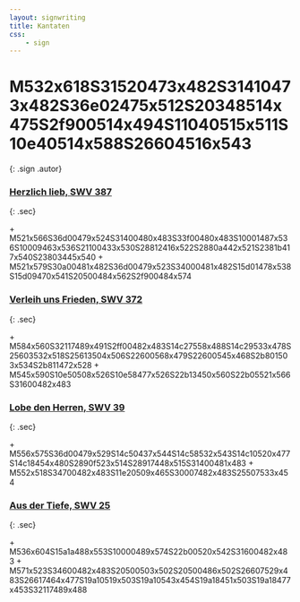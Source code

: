 ```yaml
---
layout: signwriting
title: Kantaten
css:
    - sign
---
```


<!--
https://www.signbank.org/signpuddle2.0/searchword.php
https://www.sutton-signwriting.io/signmaker
-->

<style>
  .signs {
    row-gap: 0;
  }
  .autor {
    border: 4px dotted cornflowerblue;
    border-radius: 0.5em;
    padding: 1em;
    margin-top: 2em;
    margin-left: 1em;
  }
  .werke div {
    flex: 1 0 30%
  }
</style>


<!-- ############################### WERKE HEINRICH SCHÜTZ ############## -->
# M532x618S31520473x482S31410473x482S36e02475x512S20348514x475S2f900514x494S11040515x511S10e40514x588S26604516x543
{: .sign .autor}

<div class="werke parts">
<div class="part">

### [Herzlich lieb, SWV 387](swv387_01)
{: .sec}



<div class="part-list">
   + M521x566S36d00479x524S31400480x483S33f00480x483S10001487x536S10009463x536S21100433x530S28812416x522S2880a442x521S2381b417x540S23803445x540
   + M521x579S30a00481x482S36d00479x523S34000481x482S15d01478x538S15d09470x541S20500484x562S2f900484x574
</div>

### [Verleih uns Frieden, SWV 372](swv372)
{: .sec}

<div class="part-list">
 + M584x560S32117489x491S2ff00482x483S14c27558x488S14c29533x478S25603532x518S25613504x506S22600568x479S22600545x468S2b801503x534S2b811472x528   
 + M545x590S10e50508x526S10e58477x526S22b13450x560S22b05521x566S31600482x483
</div>


### [Lobe den Herren, SWV 39](swv039)
{: .sec}

<div class="part-list">
  + M556x575S36d00479x529S14c50437x544S14c58532x543S14c10520x477S14c18454x480S2890f523x514S28917448x515S31400481x483
  + M552x518S34700482x483S11e20509x465S30007482x483S25507533x454
</div>

### [Aus der Tiefe, SWV 25](swv025)
{: .sec}

<div class="part-list">    
  + M536x604S15a1a488x553S10000489x574S22b00520x542S31600482x483
  + M571x523S34600482x483S20500503x502S20500486x502S26607529x483S26617464x477S19a10519x503S19a10543x454S19a18451x503S19a18477x453S32117489x488
</div>

</div>
</div>
